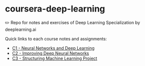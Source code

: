# coursera-deep-learning
:pencil2: Repo for notes and exercises of Deep Learning Specialization by deeplearning.ai

Quick links to each course notes and assignments:
* [C1 - Neural Networks and Deep Learning](/C1_Neural_Networks_and_Deep_Learning)
* [C2 - Improving Deep Neural Networks](/C2_Improving_Deep_Neural_Networks)
* [C3 - Structuring Machine Learning Project](/C3_Structuring_Machine_Learning_Projects)